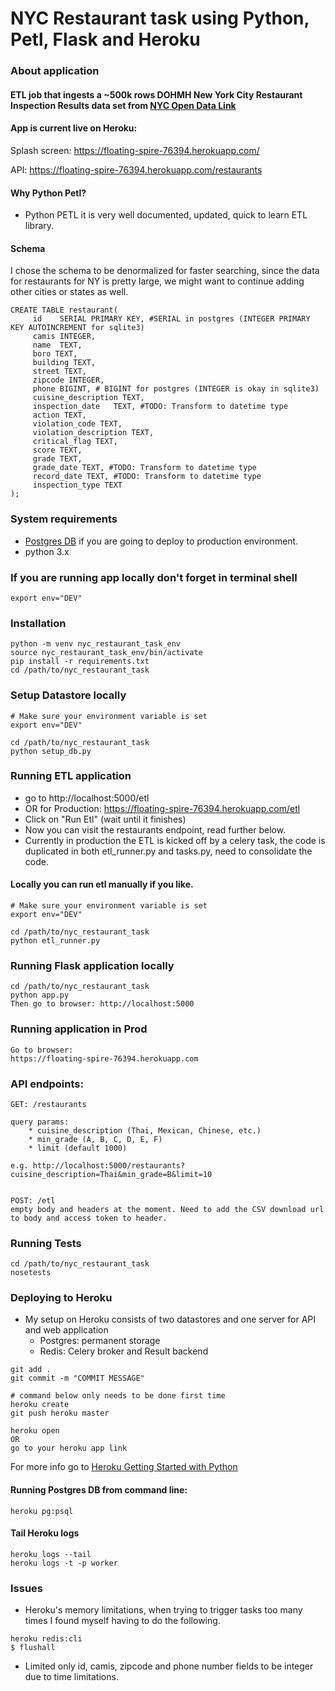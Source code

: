 # NYC Restaurant task using Python, Petl, Flask and Heroku

### About application
#### ETL job that ingests a ~500k rows DOHMH New York City Restaurant Inspection Results data set from [NYC Open Data Link](https://nycopendata.socrata.com/api/views/xx67-kt59/rows.csv?accessType=DOWNLOAD)

#### App is current live on Heroku:
Splash screen:
https://floating-spire-76394.herokuapp.com/

API:
https://floating-spire-76394.herokuapp.com/restaurants

#### Why Python Petl?
* Python PETL it is very well documented, updated, quick to learn ETL library.

#### Schema
I chose the schema to be denormalized for faster searching, since the data for restaurants for NY is pretty large, we might want to continue adding other cities or states as well.

```
CREATE TABLE restaurant(
     id    SERIAL PRIMARY KEY, #SERIAL in postgres (INTEGER PRIMARY KEY AUTOINCREMENT for sqlite3)
     camis INTEGER,
     name  TEXT,
     boro TEXT,
     building TEXT,
     street TEXT,
     zipcode INTEGER,
     phone BIGINT, # BIGINT for postgres (INTEGER is okay in sqlite3)
     cuisine_description TEXT,
     inspection_date   TEXT, #TODO: Transform to datetime type
     action TEXT,
     violation_code TEXT,
     violation_description TEXT,
     critical_flag TEXT,
     score TEXT,
     grade TEXT,
     grade_date TEXT, #TODO: Transform to datetime type
     record_date TEXT, #TODO: Transform to datetime type
     inspection_type TEXT
);
```

### System requirements
* [Postgres DB](https://postgresapp.com/) if you are going to deploy to production environment.
* python 3.x


### If you are running app locally don't forget in terminal shell
```
export env="DEV"
```

### Installation
```
python -m venv nyc_restaurant_task_env
source nyc_restaurant_task_env/bin/activate
pip install -r requirements.txt
cd /path/to/nyc_restaurant_task
```

### Setup Datastore locally
```
# Make sure your environment variable is set
export env="DEV"

cd /path/to/nyc_restaurant_task
python setup_db.py
```

### Running ETL application
* go to http://localhost:5000/etl
* OR for Production: https://floating-spire-76394.herokuapp.com/etl
* Click on "Run Etl" (wait until it finishes)
* Now you can visit the restaurants endpoint, read further below.
* Currently in production the ETL is kicked off by a celery task, the code is duplicated in both etl_runner.py and tasks.py, need to consolidate the code.

#### Locally you can run etl manually if you like.
```
# Make sure your environment variable is set
export env="DEV"

cd /path/to/nyc_restaurant_task
python etl_runner.py
```

### Running Flask application locally
```
cd /path/to/nyc_restaurant_task
python app.py
Then go to browser: http://localhost:5000
```

### Running application in Prod
```
Go to browser:
https://floating-spire-76394.herokuapp.com
```

### API endpoints:
```
GET: /restaurants

query params:
    * cuisine_description (Thai, Mexican, Chinese, etc.)
    * min_grade (A, B, C, D, E, F)
    * limit (default 1000)

e.g. http://localhost:5000/restaurants?cuisine_description=Thai&min_grade=B&limit=10


POST: /etl
empty body and headers at the moment. Need to add the CSV download url to body and access token to header.
```

### Running Tests
```
cd /path/to/nyc_restaurant_task
nosetests
```

### Deploying to Heroku
* My setup on Heroku consists of two datastores and one server for API and web application
    * Postgres: permanent storage
    * Redis: Celery broker and Result backend

```
git add .
git commit -m "COMMIT MESSAGE"

# command below only needs to be done first time
heroku create
git push heroku master

heroku open
OR
go to your heroku app link
```
For more info go to [Heroku Getting Started with Python]( https://devcenter.heroku.com/articles/getting-started-with-python)

#### Running Postgres DB from command line:
```
heroku pg:psql
```

#### Tail Heroku logs
```
heroku logs --tail
heroku logs -t -p worker
```

### Issues
* Heroku's memory limitations, when trying to trigger tasks too many times I found myself having to do the following.
```
heroku redis:cli
$ flushall
```

* Limited only id, camis, zipcode and phone number fields to be integer due to time limitations.
